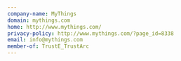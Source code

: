 ```yaml
---
company-name: MyThings
domain: mythings.com
home: http://www.mythings.com/
privacy-policy: http://www.mythings.com/?page_id=8338
email: info@mythings.com
member-of: TrustE_TrustArc
---
```




